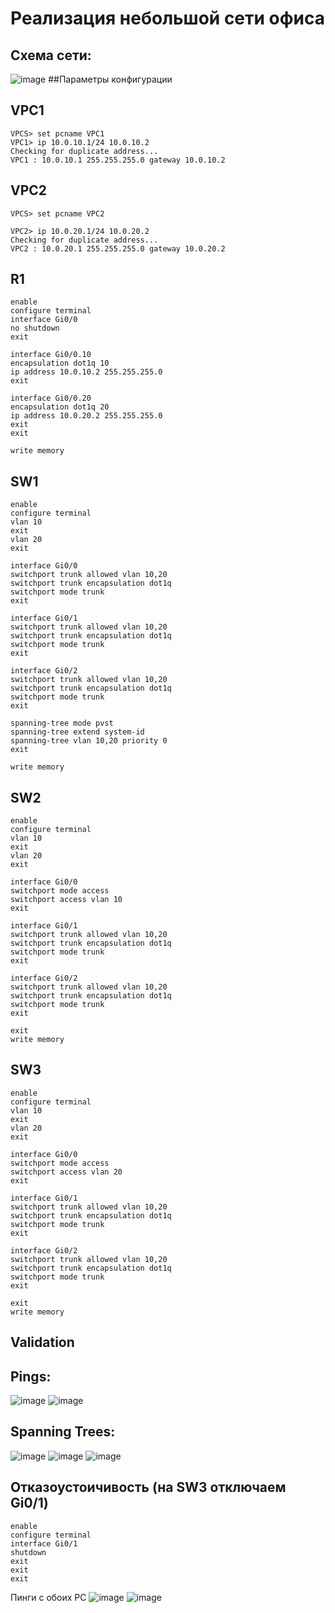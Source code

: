 # Реализация небольшой сети офиса
## Схема сети:
![image](https://github.com/GoldeneyeAF/networks_2024_labs/blob/main/images/network.jpg)
##Параметры конфигурации
## VPC1
```
VPCS> set pcname VPC1
VPC1> ip 10.0.10.1/24 10.0.10.2
Checking for duplicate address...
VPC1 : 10.0.10.1 255.255.255.0 gateway 10.0.10.2
```

## VPC2
```
VPCS> set pcname VPC2

VPC2> ip 10.0.20.1/24 10.0.20.2
Checking for duplicate address...
VPC2 : 10.0.20.1 255.255.255.0 gateway 10.0.20.2
```

## R1
```
enable
configure terminal
interface Gi0/0
no shutdown
exit

interface Gi0/0.10
encapsulation dot1q 10
ip address 10.0.10.2 255.255.255.0
exit

interface Gi0/0.20
encapsulation dot1q 20
ip address 10.0.20.2 255.255.255.0
exit
exit

write memory
```

## SW1
```
enable
configure terminal
vlan 10
exit
vlan 20
exit

interface Gi0/0
switchport trunk allowed vlan 10,20
switchport trunk encapsulation dot1q
switchport mode trunk
exit

interface Gi0/1
switchport trunk allowed vlan 10,20
switchport trunk encapsulation dot1q
switchport mode trunk
exit

interface Gi0/2
switchport trunk allowed vlan 10,20
switchport trunk encapsulation dot1q
switchport mode trunk
exit

spanning-tree mode pvst
spanning-tree extend system-id
spanning-tree vlan 10,20 priority 0
exit

write memory
```

## SW2
```
enable
configure terminal
vlan 10
exit
vlan 20
exit

interface Gi0/0
switchport mode access
switchport access vlan 10
exit

interface Gi0/1
switchport trunk allowed vlan 10,20
switchport trunk encapsulation dot1q
switchport mode trunk
exit

interface Gi0/2
switchport trunk allowed vlan 10,20
switchport trunk encapsulation dot1q
switchport mode trunk
exit

exit
write memory
```

## SW3
```
enable
configure terminal
vlan 10
exit
vlan 20
exit

interface Gi0/0
switchport mode access
switchport access vlan 20
exit

interface Gi0/1
switchport trunk allowed vlan 10,20
switchport trunk encapsulation dot1q
switchport mode trunk
exit

interface Gi0/2
switchport trunk allowed vlan 10,20
switchport trunk encapsulation dot1q
switchport mode trunk
exit

exit
write memory
```


## Validation
## Pings:
![image](https://github.com/GoldeneyeAF/networks_2024_labs/blob/main/images/ping1.jpg)
![image](https://github.com/GoldeneyeAF/networks_2024_labs/blob/main/images/ping2.jpg)
## Spanning Trees:
![image](https://github.com/GoldeneyeAF/networks_2024_labs/blob/main/images/treeSW1.jpg)
![image](https://github.com/GoldeneyeAF/networks_2024_labs/blob/main/images/treeSW2.jpg)
![image](https://github.com/GoldeneyeAF/networks_2024_labs/blob/main/images/treeSW2.jpg)
## Отказоустоичивость (на SW3 отключаем Gi0/1)
```
enable
configure terminal
interface Gi0/1
shutdown
exit
exit
exit
```
Пинги с обоих PC
![image](https://github.com/GoldeneyeAF/networks_2024_labs/blob/main/images/ping_stable1.jpg)
![image](https://github.com/GoldeneyeAF/networks_2024_labs/blob/main/images/ping_stable2.jpg)
